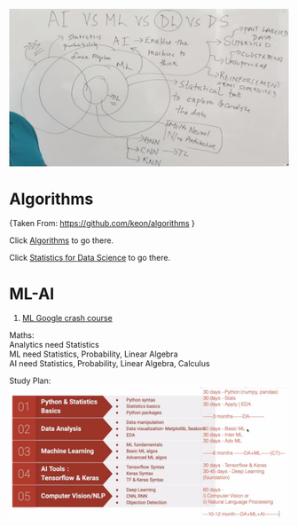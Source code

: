 ![AI/ML/DL/DS](common_images/all_desc.jpg)
# Algorithms 
{Taken From: https://github.com/keon/algorithms }

Click [Algorithms](https://github.com/rajeshpp/ML-AI/blob/master/DS/Algorithms/README.md) to go there.

Click [Statistics for Data Science](https://www.youtube.com/watch?v=Vfo5le26IhY) to go there.



# ML-AI

1. [ML Google crash course](https://github.com/rajeshpp/ML-AI/blob/master/ML.md)



Maths:<br/>
Analytics need Statistics<br/>
ML need Statistics, Probability, Linear Algebra<br/>
AI need Statistics, Probability, Linear Algebra, Calculus<br/>

Study Plan: <br/>
![Study Plan](common_images/study_plan.jpg)
